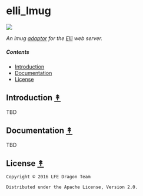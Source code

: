 # elli_lmug

[![][lmug-logo]][lmug-logo-large]

*An lmug [adaptor][] for the [Elli][] web server.*

[lmug-logo]: resources/images/lmug-elli.png
[lmug-logo-large]: resources/images/lmug-elli-large.png
[adaptor]: https://github.com/lfe-mug/lmug#adaptors-
[Elli]: https://github.com/knutin/elli

##### Contents

* [Introduction](#introduction-)
* [Documentation](#documentation-)
* [License](#license-)

## Introduction [&#x219F;](#contents)

TBD


## Documentation [&#x219F;](#contents)

TBD


## License [&#x219F;](#contents)

```
Copyright © 2016 LFE Dragon Team

Distributed under the Apache License, Version 2.0.
```
